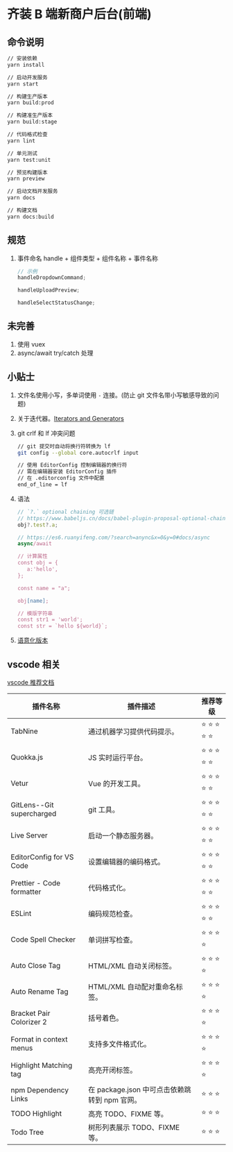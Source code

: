 # 齐装 B 端新商户后台(前端)

## 命令说明

```bash
// 安装依赖
yarn install

// 启动开发服务
yarn start

// 构建生产版本
yarn build:prod

// 构建准生产版本
yarn build:stage

// 代码格式检查
yarn lint

// 单元测试
yarn test:unit

// 预览构建版本
yarn preview

// 启动文档开发服务
yarn docs

// 构建文档
yarn docs:build
```

## 规范

1. 事件命名 handle + 组件类型 + 组件名称 + 事件名称

   ```js
   // 示例
   handleDropdownCommand;

   handleUploadPreview;

   handleSelectStatusChange;
   ```

## 未完善

1. 使用 vuex
2. async/await try/catch 处理

## 小贴士

1. 文件名使用小写，多单词使用 `-` 连接。(防止 git 文件名带小写敏感导致的问题)

2. 关于迭代器。[Iterators and Generators](https://github.com/airbnb/javascript#iterators-and-generators)

3. git crlf 和 lf 冲突问题

   ```bash
   // git 提交时自动将换行符转换为 lf
   git config --global core.autocrlf input

   // 使用 EditorConfig 控制编辑器的换行符
   // 需在编辑器安装 EditorConfig 插件
   // 在 .editorconfig 文件中配置
   end_of_line = lf
   ```

4. 语法

   ```js
   // `?.` optional chaining 可选链
   // https://www.babeljs.cn/docs/babel-plugin-proposal-optional-chaining
   obj?.test?.a;

   // https://es6.ruanyifeng.com/?search=anync&x=0&y=0#docs/async
   async/await

   // 计算属性
   const obj = {
      a:'hello',
   };

   const name = "a";

   obj[name];

   // 模版字符串
   const str1 = 'world';
   const str = `hello ${world}`;
   ```

5. [语意化版本](https://semver.org/lang/zh-CN/)

## vscode 相关

[vscode 推荐文档](https://geek-docs.com/vscode/vscode-tutorials/what-is-vscode.html)

| 插件名称                  | 插件描述                                      | 推荐等级                           |
| ------------------------- | --------------------------------------------- | ---------------------------------- |
| TabNine                   | 通过机器学习提供代码提示。                    | :star: :star: :star: :star: :star: |
| Quokka.js                 | JS 实时运行平台。                             | :star: :star: :star: :star: :star: |
| Vetur                     | Vue 的开发工具。                              | :star: :star: :star: :star: :star: |
| GitLens--Git supercharged | git 工具。                                    | :star: :star: :star: :star: :star: |
| Live Server               | 启动一个静态服务器。                          | :star: :star: :star: :star: :star: |
| EditorConfig for VS Code  | 设置编辑器的编码格式。                        | :star: :star: :star: :star: :star: |
| Prettier - Code formatter | 代码格式化。                                  | :star: :star: :star: :star: :star: |
| ESLint                    | 编码规范检查。                                | :star: :star: :star: :star: :star: |
| Code Spell Checker        | 单词拼写检查。                                | :star: :star: :star: :star:        |
| Auto Close Tag            | HTML/XML 自动关闭标签。                       | :star: :star: :star: :star:        |
| Auto Rename Tag           | HTML/XML 自动配对重命名标签。                 | :star: :star: :star: :star:        |
| Bracket Pair Colorizer 2  | 括号着色。                                    | :star: :star: :star: :star:        |
| Format in context menus   | 支持多文件格式化。                            | :star: :star: :star: :star:        |
| Highlight Matching tag    | 高亮开闭标签。                                | :star: :star: :star: :star:        |
| npm Dependency Links      | 在 package.json 中可点击依赖跳转到 npm 官网。 | :star: :star: :star: ​             |
| TODO Highlight            | 高亮 TODO、FIXME 等。                         | :star: :star: :star:               |
| Todo Tree                 | 树形列表展示 TODO、FIXME 等。                 | :star: :star: :star:               |
